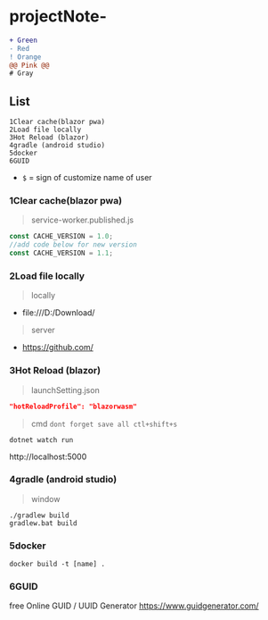 # projectNote-
```diff
+ Green
- Red
! Orange
@@ Pink @@
# Gray
```
## List
```
1Clear cache(blazor pwa)
2Load file locally
3Hot Reload (blazor)
4gradle (android studio)
5docker
6GUID
```
- `$` = sign of customize name of user 
### 1Clear cache(blazor pwa)
> service-worker.published.js
```js
const CACHE_VERSION = 1.0;
//add code below for new version
const CACHE_VERSION = 1.1;
```
### 2Load file locally
> locally
- file:///D:/Download/
> server
- https://github.com/
### 3Hot Reload (blazor)
> launchSetting.json
```json
"hotReloadProfile": "blazorwasm"
```
>cmd `dont forget save all ctl+shift+s`
```
dotnet watch run
```
http://localhost:5000
### 4gradle (android studio)
>window
```shell
./gradlew build
gradlew.bat build
```
### 5docker
```shell
docker build -t [name] .
```
### 6GUID
free Online GUID / UUID Generator
https://www.guidgenerator.com/
